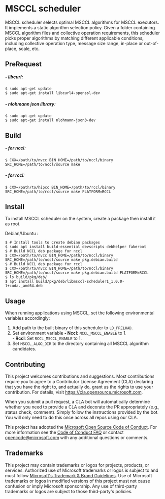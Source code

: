 # MSCCL scheduler

MSCCL scheduler selects optimal MSCCL algorithms for MSCCL executors. It implements a static algorithm selection policy. Given a folder containing MSCCL algorithm files and collective operation requirements, this scheduler picks proper algorithms by matching different applicable conditions, including collective operation type, message size range, in-place or out-of-place, scale, etc.

## PreRequest
##### - libcurl:
    $ sudo apt-get update
    $ sudo apt-get install libcurl4-openssl-dev
##### - nlohmann json library:
    $ sudo apt-get update
    $ sudo apt-get install nlohmann-json3-dev

## Build
##### - for nccl:
    $ CXX=/path/to/nvcc BIN_HOME=/path/to/nccl/binary SRC_HOME=/path/to/nccl/source make

##### - for rccl:
    $ CXX=/path/to/hipcc BIN_HOME=/path/to/rccl/binary SRC_HOME=/path/to/rccl/source make PLATFORM=RCCL

## Install

To install MSCCL scheduler on the system, create a package then install it as root.

Debian/Ubuntu :
```shell
$ # Install tools to create debian packages
$ sudo apt install build-essential devscripts debhelper fakeroot
$ # Build NCCL deb package for nccl
$ CXX=/path/to/nvcc BIN_HOME=/path/to/nccl/binary SRC_HOME=/path/to/nccl/source make pkg.debian.build 
$ # Build NCCL deb package for rccl
$ CXX=/path/to/nvcc BIN_HOME=/path/to/nccl/binary SRC_HOME=/path/to/nccl/source make pkg.debian.build PLATFORM=RCCL
$ ls build/pkg/deb/
$ apt install build/pkg/deb/libmsccl-scheduler1_1.0.0-1+cuda._amd64.deb
```

## Usage

When running applications using MSCCL, set the following environmental variables accordingly:
1. Add path to the built binary of this scheduler to `LD_PRELOAD`.
2. Set environment variable 
   **- Nccl:** `NCCL_MSCCL_ENABLE` to 1.   
   **- Rccl**: Set `RCCL_MSCCL_ENABLE` to 1.
1. Set `MSCCL_ALGO_DIR` to the directory containing all MSCCL algorithm candidates.

## Contributing

This project welcomes contributions and suggestions.  Most contributions require you to agree to a
Contributor License Agreement (CLA) declaring that you have the right to, and actually do, grant us
the rights to use your contribution. For details, visit https://cla.opensource.microsoft.com.

When you submit a pull request, a CLA bot will automatically determine whether you need to provide
a CLA and decorate the PR appropriately (e.g., status check, comment). Simply follow the instructions
provided by the bot. You will only need to do this once across all repos using our CLA.

This project has adopted the [Microsoft Open Source Code of Conduct](https://opensource.microsoft.com/codeofconduct/).
For more information see the [Code of Conduct FAQ](https://opensource.microsoft.com/codeofconduct/faq/) or
contact [opencode@microsoft.com](mailto:opencode@microsoft.com) with any additional questions or comments.

## Trademarks

This project may contain trademarks or logos for projects, products, or services. Authorized use of Microsoft 
trademarks or logos is subject to and must follow 
[Microsoft's Trademark & Brand Guidelines](https://www.microsoft.com/en-us/legal/intellectualproperty/trademarks/usage/general).
Use of Microsoft trademarks or logos in modified versions of this project must not cause confusion or imply Microsoft sponsorship.
Any use of third-party trademarks or logos are subject to those third-party's policies.
